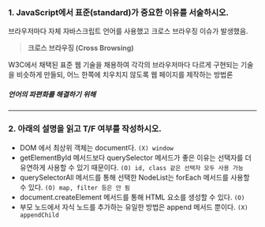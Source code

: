 ### 1. JavaScript에서 표준(standard)가 중요한 이유를 서술하시오.

브라우저마다 자체 자바스크립트 언어를 사용했고 크로스 브라우징 이슈가 발생했음.

> **크로스 브라우징 (Cross Browsing)**

W3C에서 채택된 표준 웹 기술을 채용하여 각각의 브라우저마다 다르게 구현되는 기술을 비슷하게 만들되, 어느 한쪽에 치우치지 않도록 웹 페이지를 제작하는 방법론

##### 언어의 파편화를 해결하기 위해



---

### 2. 아래의 설명을 읽고 T/F 여부를 작성하시오.

- DOM 에서 최상위 객체는 document다.    `(X) window`
- getElementById 메서드보다 querySelector 메서드가 좋은 이유는 선택자를 더 유연하게 사용할 수 있기 때문이다.    `(O) id, class 같은 선택자 모두 사용 가능`
- querySelectorAll 메서드를 통해 선택한 NodeList는 forEach 메서드를 사용할 수 있다.    `(O) map, filter 등은 안 됨`
- document.createElement 메서드를 통해 HTML 요소를 생성할 수 있다.    `(O)`
- 부모 노드에서 자식 노드를 추가하는 유일한 방법은 append 메서드 뿐이다.    `(X) appendChild`